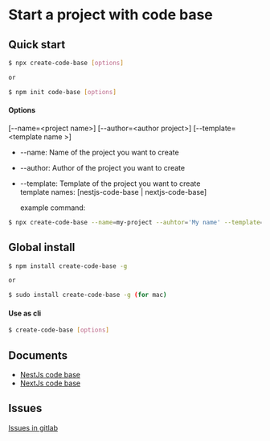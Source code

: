 # Start a project with code base

## Quick start

```bash
$ npx create-code-base [options]

or

$ npm init code-base [options]
```

#### Options

[--name=<project name\>] [--author=<author project\>] [--template=<template name \>]

- --name: Name of the project you want to create
- --author: Author of the project you want to create
- --template: Template of the project you want to create<br/>
  template names: [nestjs-code-base | nextjs-code-base]

  example command:

```bash
$ npx create-code-base --name=my-project --auhtor='My name' --template=nestjs-code-base
```

## Global install

```bash
$ npm install create-code-base -g

or

$ sudo install create-code-base -g (for mac)
```

#### Use as cli

```bash
$ create-code-base [options]
```

## Documents

- [NestJs code base](https://github.com/hieubeo0/create-test-app/tree/master/bin/templates/nestjs-code-base#readme)
- [NextJs code base](https://github.com/hieubeo0/create-test-app/tree/master/bin/templates/nextjs-code-base#readme)

## Issues

[Issues in gitlab](https://gitlab.com/hieu3011999/code-base/-/issues)
